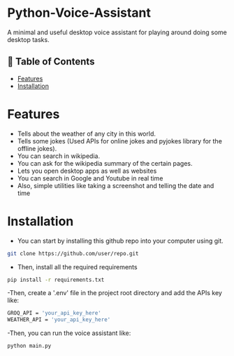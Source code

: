 # Python-Voice-Assistant
A minimal and useful desktop voice assistant for playing around doing some desktop tasks.

## 📑 Table of Contents
- [Features](#features)
- [Installation](#installation)

# Features
- Tells about the weather of any city in this world.
- Tells some jokes (Used APIs for online jokes and pyjokes library for the offline jokes).
- You can search in wikipedia.
- You can ask for the wikipedia summary of the certain pages.
- Lets you open desktop apps as well as websites
- You can search in Google and Youtube in real time
- Also, simple utilities like taking a screenshot and telling the date and time 


# Installation

- You can start by installing this github repo into your computer using git.
```bash
git clone https://github.com/user/repo.git
```
- Then, install all the required requirements
```bash
pip install -r requirements.txt
```
-Then, create a '.env' file in the project root directory and add the APIs key like:
```bash
GROQ_API = 'your_api_key_here'
WEATHER_API = 'your_api_key_here'
```
-Then, you can run the voice assistant like:
```bash
python main.py
```
  
